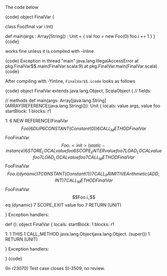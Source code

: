 The code below 

{code}
object FinalVar {

  class Foo(final var i:Int) 
  
  def main(args : Array[String]) : Unit = {
	val foo = new Foo(0)
	foo.i += 1
  }
}
{code}

works fine unless it is compiled with -inline.

{code}
Exception in thread "main" java.lang.IllegalAccessError
	at pkg.FinalVar$$.main(FinalVar.scala:9)
	at pkg.FinalVar.main(FinalVar.scala)
{code}

After compiling with -Yinline, `FinalVar$$.icode` looks as follows

{code}
object FinalVar extends java.lang.Object, ScalaObject {
  // fields:
  
  // methods
  def main(args: Array[java.lang.String] (ARRAY[REFERENCE(java.lang.String)])): Unit {
  locals: value args, value foo
  startBlock: 1
  blocks: r1
  
  1: 
    6	NEW REFERENCE(FinalVar$$Foo)
    6	DUP
    6	CONSTANT (Constant(0))
    6	CALL_METHOD FinalVar$$FooFinalVar$$Foo.<init> (static-instance)
    6	STORE_LOCAL value foo
    6	SCOPE_ENTER value foo
    7	LOAD_LOCAL value foo
    7	LOAD_LOCAL value foo
    7	CALL_METHOD FinalVar$$FooFinalVar$$Foo.i (dynamic)
    7	CONSTANT (Constant(1))
    7	CALL_PRIMITIVE Arithmetic(ADD,INT)
    7	CALL_METHOD FinalVar$$FooFinalVar$$Foo.i_$$eq (dynamic)
    7	SCOPE_EXIT value foo
    7	RETURN (UNIT)
    
  }
  Exception handlers: 
    
  def <init>(): object FinalVar {
  locals: 
  startBlock: 1
  blocks: r1
  
  1: 
    1	THIS
    1	CALL_METHOD java.lang.Objectjava.lang.Object.<init> (super())
    1	RETURN (UNIT)
    
  }
  Exception handlers: 
    
  
}
{code}

(In r23070) Test case closes SI-3509, no review.
